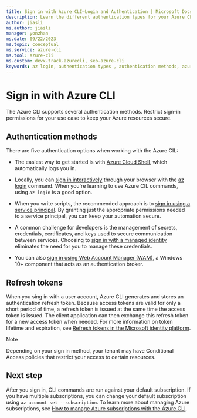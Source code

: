 ```yaml
---
title: Sign in with Azure CLI—Login and Authentication | Microsoft Docs
description: Learn the different authentication types for your Azure CLI login — sign in with Azure CLI automatically, locally, or interactively using the az login command.
author: jiasli
ms.author: jiasli
manager: yonzhan
ms.date: 09/22/2023
ms.topic: conceptual
ms.service: azure-cli
ms.tool: azure-cli
ms.custom: devx-track-azurecli, seo-azure-cli
keywords: az login, authentication types , authentication methods, azure, cli login, az login powershell, cli login, sign in 
---
```


# Sign in with Azure CLI

The Azure CLI supports several authentication methods. Restrict sign-in permissions for your use case to keep your Azure resources secure.

## Authentication methods

There are five authentication options when working with the Azure CIL:

- The easiest way to get started is with [Azure Cloud Shell](/azure/cloud-shell/overview), which automatically logs you in.

- Locally, you can [sign in interactively](authenticate-azure-cli-interactively.md) through your browser with the [az login](/cli/azure/reference-index#az-login) command. When you're learning to use Azure CIL commands, using `az login` is a good option.
- When you write scripts, the recommended approach is to [sign in using a service principal](authenticate-azure-cli-service-principal.md). By granting just the appropriate permissions needed to a service principal, you can keep your automation secure.
- A common challenge for developers is the management of secrets, credentials, certificates, and keys used to secure communication between services. Choosing to [sign in with a managed identity](authenticate-azure-cli-managed-identity.md) eliminates the need for you to manage these credentials.
- You can also [sign in using Web Account Manager (WAM)](authenticate-azure-cli-web-account-manager.md), a Windows 10+ component that acts as an authentication broker.

## Refresh tokens

When you sing in with a user account, Azure CLI generates and stores an authentication refresh token. Because access tokens are valid for only a short period of time, a refresh token is issued at the same time the access token is issued. The client application can then exchange this refresh token for a new access token when needed.  For more information on token lifetime and expiration, see [Refresh tokens in the Microsoft identity platform](/azure/active-directory/develop/refresh-tokens).

> [!NOTE]
> Depending on your sign in method, your tenant may have Conditional Access policies that restrict your access to certain resources.

## Next step

After you sign in, CLI commands are run against your default subscription. If you have multiple subscriptions, you can change your default subscription using `az account set --subscription`.  To learn more about managing Azure subscriptions, see [How to manage Azure subscriptions with the Azure CLI](manage-azure-subscriptions-azure-cli.md).
